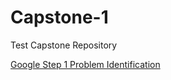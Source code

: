 # Capstone-1
Test Capstone Repository

[Google Step 1 Problem Identification](https://docs.google.com/presentation/d/15RknddvBQ6vLp54mQ8v7lP9iTUXAGMtw5lA__BPgQJk/edit?usp=sharing)

